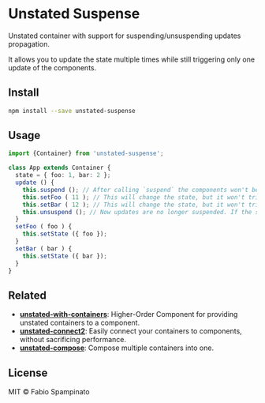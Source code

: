 # Unstated Suspense

Unstated container with support for suspending/unsuspending updates propagation.

It allows you to update the state multiple times while still triggering only one update of the components.

## Install

```sh
npm install --save unstated-suspense
```

## Usage

```ts
import {Container} from 'unstated-suspense';

class App extends Container {
  state = { foo: 1, bar: 2 };
  update () {
    this.suspend (); // After calling `suspend` the components won't be notified of any state update
    this.setFoo ( 11 ); // This will change the state, but it won't trigger an update of the components
    this.setBar ( 12 ); // This will change the state, but it won't trigger an update of the components
    this.unsuspend (); // Now updates are no longer suspended. If the state has been updated it will notify the components, just once (instead of twice in this particular case)
  }
  setFoo ( foo ) {
    this.setState ({ foo });
  }
  setBar ( bar ) {
    this.setState ({ bar });
  }
}
```

## Related

- **[unstated-with-containers](https://github.com/fabiospampinato/unstated-with-containers)**: Higher-Order Component for providing unstated containers to a component.
- **[unstated-connect2]()**: Easily connect your containers to components, without sacrificing performance.
- **[unstated-compose](https://github.com/fabiospampinato/unstated-compose)**: Compose multiple containers into one.

## License

MIT © Fabio Spampinato

